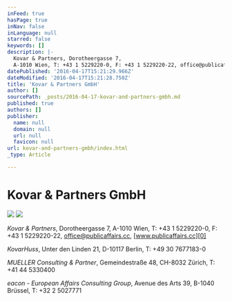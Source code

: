 ```yaml
---
inFeed: true
hasPage: true
inNav: false
inLanguage: null
starred: false
keywords: []
description: |-
  Kovar & Partners, Dorotheergasse 7,
  A-1010 Wien, T: +43 1 5229220-0, F: +43 1 5229220-22, office@publicaffairs.cc, www.publicaffairs.cc
datePublished: '2016-04-17T15:21:29.966Z'
dateModified: '2016-04-17T15:21:28.750Z'
title: 'Kovar & Partners GmbH'
author: []
sourcePath: _posts/2016-04-17-kovar-and-partners-gmbh.md
published: true
authors: []
publisher:
  name: null
  domain: null
  url: null
  favicon: null
url: kovar-and-partners-gmbh/index.html
_type: Article

---
```

# Kovar & Partners GmbH
![](https://the-grid-user-content.s3-us-west-2.amazonaws.com/52c0b781-c978-47ed-aac5-04c4f6531a4e.jpg)
![](https://the-grid-user-content.s3-us-west-2.amazonaws.com/a66cf74a-fead-4fcc-bd6d-dff588808851.jpg)

_Kovar & Partners_, Dorotheergasse 7,
A-1010 Wien, T: +43 1 5229220-0, F: +43 1 5229220-22, office@publicaffairs.cc, [www.publicaffairs.cc][0]

_KovarHuss_, Unter den Linden 21,
D-10117 Berlin, T: +49 30 7677183-0

_MUELLER Consulting & Partner_, Gemeindestraße
48, CH-8032 Zürich, T: +41 44 5330400

_eacon - European Affairs Consulting Group_, Avenue
des Arts 39, B-1040 Brüssel, T: +32 2 5027771

[0]: www.publicaffairs.cc